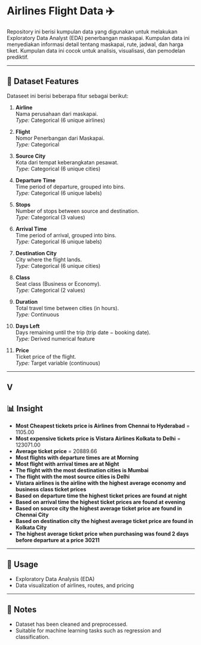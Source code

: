# Airlines Flight Data ✈️

Repository ini berisi kumpulan data yang digunakan untuk melakukan Exploratory Data Analyst (EDA) penerbangan maskapai. Kumpulan data ini menyediakan informasi detail tentang maskapai, rute, jadwal, dan harga tiket. Kumpulan data ini cocok untuk analisis, visualisasi, dan pemodelan prediktif.

---

## 📂 Dataset Features

Dataseet ini berisi beberapa fitur sebagai berikut:

1. **Airline**  
   Nama perusahaan dari maskapai.  
   *Type:* Categorical (6 unique airlines)

2. **Flight**  
   Nomor Penerbangan dari Maskapai.  
   *Type:* Categorical

3. **Source City**  
   Kota dari tempat keberangkatan pesawat.  
   *Type:* Categorical (6 unique cities)

4. **Departure Time**  
   Time period of departure, grouped into bins.  
   *Type:* Categorical (6 unique labels)

5. **Stops**  
   Number of stops between source and destination.  
   *Type:* Categorical (3 values)

6. **Arrival Time**  
   Time period of arrival, grouped into bins.  
   *Type:* Categorical (6 unique labels)

7. **Destination City**  
   City where the flight lands.  
   *Type:* Categorical (6 unique cities)

8. **Class**  
   Seat class (Business or Economy).  
   *Type:* Categorical (2 values)

9. **Duration**  
   Total travel time between cities (in hours).  
   *Type:* Continuous

10. **Days Left**  
    Days remaining until the trip (trip date − booking date).  
    *Type:* Derived numerical feature

11. **Price**  
    Ticket price of the flight.  
    *Type:* Target variable (continuous)

---
## V
## 📊 Insight

- **Most Cheapest tickets price is Airlines from Chennai to Hyderabad**      =    1105.00 
- **Most expensive tickets price is Vistara Airlines Kolkata to Delhi**      =  123071.00
- **Average ticket price**                                                   =   20889.66
- **Most flights with departure times are at Morning**
- **Most flight with arrival times are at Night**
- **The flight with the most destination cities is Mumbai**
- **The flight with the most source cities is Delhi**
- **Vistara airlines is the airline with the highest average economy and business class ticket prices**
- **Based on departure time the highest ticket prices are found at night**
- **Based on arrival time the highest ticket prices are found at evening**
- **Based on source city the highest average ticket price are found in Chennai City**
- **Based on destination city the highest average ticket price are found in Kolkata City**
- **The highest average ticket price when purchasing was found 2 days before departure at a price 30211** 


---

## 🚀 Usage

- Exploratory Data Analysis (EDA)  
- Data visualization of airlines, routes, and pricing    

---

## 📌 Notes
- Dataset has been cleaned and preprocessed.  
- Suitable for machine learning tasks such as regression and classification.  
